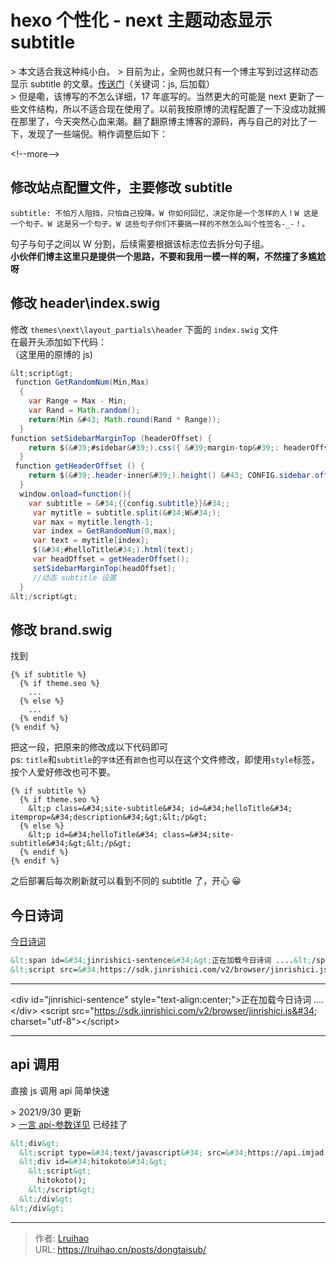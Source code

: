 # hexo 个性化 - next 主题动态显示 subtitle


&gt; 本文适合我这种纯小白。
&gt; 目前为止，全网也就只有一个博主写到过这样动态显示 subtitle 的文章。[传送门](https://www.jianshu.com/p/df2c844eeabf)（关键词：js, 后加载）  
&gt; 但是嘞，该博写的不怎么详细，17 年底写的。当然更大的可能是 next 更新了一些文件结构，所以不适合现在使用了。以前我按原博的流程配置了一下没成功就搁在那里了，今天突然心血来潮。翻了翻原博主博客的源码，再与自己的对比了一下，发现了一些端倪。稍作调整后如下：

&lt;!--more--&gt;

## 修改站点配置文件，主要修改 subtitle

```
subtitle: 不怕万人阻挡，只怕自己投降。W 你如何回忆，决定你是一个怎样的人！W 这是一个句子。W 这是另一个句子。W 这些句子你们不要搞一样的不然怎么叫个性签名-_-！。
```

句子与句子之间以 W 分割，后续需要根据该标志位去拆分句子组。  
**小伙伴们博主这里只是提供一个思路，不要和我用一模一样的啊，不然撞了多尴尬呀**

## 修改 header\index.swig

修改 `themes\next\layout_partials\header` 下面的 `index.swig` 文件  
在最开头添加如下代码：  
（这里用的原博的 js)

```java
&lt;script&gt;
 function GetRandomNum(Min,Max)
  {
    var Range = Max - Min;
    var Rand = Math.random();
    return(Min &#43; Math.round(Rand * Range));
  }
function setSidebarMarginTop (headerOffset) {
    return $(&#39;#sidebar&#39;).css({ &#39;margin-top&#39;: headerOffset });
  }
 function getHeaderOffset () {
    return $(&#39;.header-inner&#39;).height() &#43; CONFIG.sidebar.offset;
  }
  window.onload=function(){
    var subtitle = &#34;{{config.subtitle}}&#34;;
     var mytitle = subtitle.split(&#34;W&#34;);
     var max = mytitle.length-1;
     var index = GetRandomNum(0,max);
     var text = mytitle[index];
     $(&#34;#helloTitle&#34;).html(text);
     var headOffset = getHeaderOffset();
     setSidebarMarginTop(headOffset);
     //动态 subtitle 设置
  }
&lt;/script&gt;
```

## 修改 brand.swig

找到

```swag
{% if subtitle %}
  {% if theme.seo %}
    ...
  {% else %}
    ...
  {% endif %}
{% endif %}
```

把这一段，把原来的修改成以下代码即可  
ps: `title`和`subtitle`的`字体`还有`颜色`也可以在这个文件修改，即使用`style`标签，按个人爱好修改也可不要。

```swag
{% if subtitle %}
  {% if theme.seo %}
    &lt;p class=&#34;site-subtitle&#34; id=&#34;helloTitle&#34; itemprop=&#34;description&#34;&gt;&lt;/p&gt;
  {% else %}
    &lt;p id=&#34;helloTitle&#34; class=&#34;site-subtitle&#34;&gt;&lt;/p&gt;
  {% endif %}
{% endif %}
```

之后部署后每次刷新就可以看到不同的 subtitle 了，开心 😀

## 今日诗词

[今日诗词](https://www.jinrishici.com/)

```XML 今日诗词
&lt;span id=&#34;jinrishici-sentence&#34;&gt;正在加载今日诗词 ....&lt;/span&gt;
&lt;script src=&#34;https://sdk.jinrishici.com/v2/browser/jinrishici.js&#34; charset=&#34;utf-8&#34;&gt;&lt;/script&gt;
```

---

&lt;div id=&#34;jinrishici-sentence&#34; style=&#34;text-align:center;&#34;&gt;正在加载今日诗词 ....&lt;/div&gt;
&lt;script src=&#34;https://sdk.jinrishici.com/v2/browser/jinrishici.js&#34; charset=&#34;utf-8&#34;&gt;&lt;/script&gt;

---

## api 调用

直接 js 调用 api 简单快速

&gt; 2021/9/30 更新  
&gt; [一言 api-参数详见](https://api.imjad.cn/hitokoto.md) 已经挂了

```html 一言 api
&lt;div&gt;
  &lt;script type=&#34;text/javascript&#34; src=&#34;https://api.imjad.cn/hitokoto/?cat=&amp;charset=utf-8&amp;length=&amp;encode=js&amp;fun=sync&amp;source=&#34;&gt;&lt;/script&gt;
  &lt;div id=&#34;hitokoto&#34;&gt;
    &lt;script&gt;
      hitokoto();
    &lt;/script&gt;
  &lt;/div&gt;
&lt;/div&gt;
```


---

> 作者: [Lruihao](https://github.com/Lruihao)  
> URL: https://lruihao.cn/posts/dongtaisub/  


